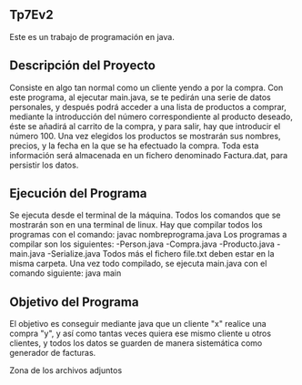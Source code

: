 Tp7Ev2
-------------------------------------------------------------------------------------------------------------------------------------------
Este es un trabajo de programación en java.

Descripción del Proyecto
-------------------------------------------------------------------------------------------------------------------------------------------
Consiste en algo tan normal como un cliente yendo a por la compra. Con este programa, al ejecutar main.java, se te pedirán una serie de datos personales, y después podrá acceder a una lista de productos a comprar, mediante la introducción del número correspondiente al producto deseado, éste se añadirá al carrito de la compra, y para salir, hay que introducir el número 100. Una vez elegidos los productos se mostrarán sus nombres, precios, y la fecha en la que se ha efectuado la compra. Toda esta información será almacenada en un fichero denominado Factura.dat, para persistir los datos.

Ejecución del Programa
-------------------------------------------------------------------------------------------------------------------------------------------
Se ejecuta desde el terminal de la máquina. Todos los comandos que se mostrarán son en una terminal de linux. Hay que compilar todos los programas con el comando: javac nombreprograma.java Los programas a compilar son los siguientes: -Person.java -Compra.java -Producto.java -main.java -Serialize.java Todos más el fichero file.txt deben estar en la misma carpeta. Una vez todo compilado, se ejecuta main.java con el comando siguiente: java main

Objetivo del Programa
-------------------------------------------------------------------------------------------------------------------------------------------
El objetivo es conseguir mediante java que un cliente "x" realice una compra "y", y así como tantas veces quiera ese mismo cliente u otros clientes, y todos los datos se guarden de manera sistemática como generador de facturas.

Zona de los archivos adjuntos
